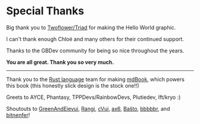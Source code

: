 # Special Thanks

Big thank you to [Twoflower/Triad](https://www.pouet.net/user.php?who=21982) for making the Hello World graphic.

I can't thank enough Chloé and many others for their continued support.

Thanks to the GBDev community for being so nice throughout the years.

**You are all great. Thank you so very much.**

---

Thank you to the [Rust language](https://www.rust-lang.org) team for making [mdBook](https://github.com/rust-lang/mdBook), which powers this book (this honestly slick design is the stock one!!)

Greets to AYCE, Phantasy, TPPDevs/RainbowDevs, Plutiedev, lft/kryo :)

Shoutouts to [GreenAndEievui](https://github.com/greenandeievui), [Rangi](https://github.com/Rangi42), [cVui](https://github.com/c-Vui), [ax6](https://github.com/aaaaaa123456789), [Baŝto](https://github.com/basxto), [bbbbbr](https://github.com/bbbbbr), and [bitnenfer](https://github.com/bitnenfer)!
